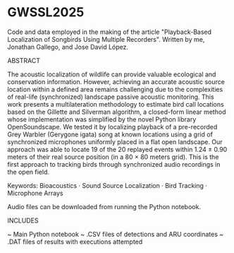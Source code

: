 # GWSSL2025
Code and data employed in the making of the article "Playback-Based Localization of Songbirds Using Multiple Recorders". Written by me, Jonathan Gallego, and Jose David López.

ABSTRACT

The acoustic localization of wildlife can provide valuable ecological
and conservation information. However, achieving an accurate
acoustic source location within a defined area remains challenging due
to the complexities of real-life (synchronized) landscape passive acoustic
monitoring. This work presents a multilateration methodology to estimate
bird call locations based on the Gillette and Silverman algorithm,
a closed-form linear method whose implementation was simplified by the
novel Python library OpenSoundscape. We tested it by localizing playback
of a pre-recorded Grey Warbler (Gerygone igata) song at known
locations using a grid of synchronized microphones uniformly placed in
a flat open landscape. Our approach was able to locate 19 of the 20 replayed
events within 1.24 ± 0.90 meters of their real source position (in a
80 × 80 meters grid). This is the first approach to tracking birds through
synchronized audio recordings in the open field.


Keywords: Bioacoustics · Sound Source Localization · Bird Tracking ·
Microphone Arrays

Audio files can be downloaded from running the Python notebook.

INCLUDES

~ Main Python notebook
~ .CSV files of detections and ARU coordinates
~ .DAT files of results with executions attempted
